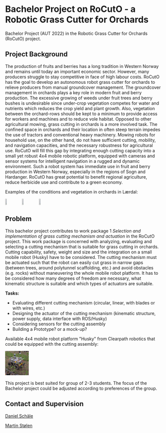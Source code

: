 # Bachelor Project on RoCutO - a Robotic Grass Cutter for Orchards
 Bachelor Project (AUT 2022) in the Robotic Grass Cutter for Orchards (RoCutO) project.

## Project Background
 The production of fruits and berries has a long tradition in Western Norway and remains until today an important economic sector. However, many producers struggle to stay competitive in face of high labour costs. RoCutO has the goal to develop an autonomous robot grass cutter for orchards to relieve producers from manual groundcover management. The groundcover management in orchards plays a key role in modern fruit and berry production. The excessive growing of weeds under fruit trees and berry bushes is undesirable since under-crop vegetation competes for water and nutrients which reduces the crop yield and plant growth. Also, vegetation between the orchard-rows should be kept to a minimum to provide access for workers and machines and to reduce vole habitat. Opposed to other agricultural mowing, grass cutting in orchards is a more involved task. The confined space in orchards and their location in often steep terrain impedes the use of tractors and conventional heavy machinery. Mowing robots for household use, on the other hand, do not have sufficient cutting, mobility, and navigation capacities, and the necessary robustness for agricultural use. RoCutO will fill this gap by integrating enough cutting capacity into a small yet robust 4x4 mobile robotic platform, equipped with cameras and sensor systems for intelligent navigation in a rugged and dynamic environment.
 Such a robot system has immediate use in fruit and berry production in Western Norway, especially in the regions of Sogn and Hardanger. RoCutO has great potential to benefit regional agriculture, reduce herbicide use and contribute to a green economy.

 Examples of the conditions and vegetation in orchards in Lærdal:

 <img src="project description\laerdal_orchard_1.jpg" width=10% height=10%> <img src="project description\laerdal_orchard_2.jpg" width=10% height=10%> <img src="project description\laerdal_orchard_3.jpg" width=10% height=10%>


## Problem
 This bachelor project contributes to work package 1 *Selection and implementation of grass cutting mechanism and actuation* in the RoCutO project. This work package is concerned with analyzing, evaluating and selecting a cutting mechanism that is suitable for grass cutting in orchards. Cutting capability, safety, weight and size and the integration on a small mobile robot (Husky) have to be considered.
 The cutting mechanism must be actuated such that the robot can easily cut grass in narrow gaps (between trees, around polytunnel scaffolding, etc.) and avoid obstacles (e.g. rocks) without maneuvering the whole mobile robot platform. It has to be considered how many degrees of freedom are necessary, what kinematic structure is suitable and which types of actuators are suitable.

 **Tasks:**
 - Evaluating different cutting mechanism (circular, linear, with blades or with wires, etc.)
 - Designing the actuator of the cutting mechanism (kinematic structure, power supply, data interface with ROS/Husky)
 - Considering sensors for the cutting assembly
 - Building a Prototype? or a mock-up?


 Available 4x4 mobile robot platform "Husky" from Clearpath robotics that could be equipped with the cutting assembly:

 <img src="project description\husky.jpg" width=15% height=15%>

 This project is best suited for group of 2-3 students.
 The focus of the Bachelor project could be adjusted according to preferences of the group.

## Contact and Supervision
[Daniel Schäle](dasc@hvl.no)

[Martin Stølen](Martin.Fodstad.Stolen@hvl.no)